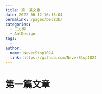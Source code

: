 ```yaml
---
title: 第一篇文章
date: 2022-06-12 16:15:04
permalink: /pages/bec83b/
categories:
  - 三方库
  - AntDesign
tags:
  - 
author: 
  name: NeverStop1024
  link: https://github.com/NeverStop1024
---
```

# 第一篇文章